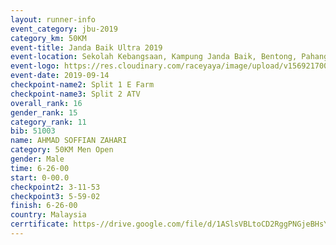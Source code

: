 ```yaml
---
layout: runner-info 
event_category: jbu-2019 
category_km: 50KM 
event-title: Janda Baik Ultra 2019
event-location: Sekolah Kebangsaan, Kampung Janda Baik, Bentong, Pahang, Malaysia 
event-logo: https://res.cloudinary.com/raceyaya/image/upload/v1569217009/logo/janda-baik_vch1pc.jpg 
event-date: 2019-09-14 
checkpoint-name2: Split 1 E Farm 
checkpoint-name3: Split 2 ATV 
overall_rank: 16
gender_rank: 15
category_rank: 11
bib: 51003
name: AHMAD SOFFIAN ZAHARI
category: 50KM Men Open
gender: Male
time: 6-26-00
start: 0-00.0
checkpoint2: 3-11-53
checkpoint3: 5-59-02
finish: 6-26-00
country: Malaysia
cerrtificate: https-//drive.google.com/file/d/1ASlsVBLtoCD2RggPNGjeBHsYD4vCI_LP/view?usp=sharing
---
```


